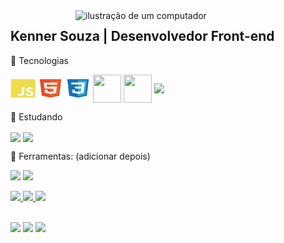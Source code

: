  <link rel="stylesheet" href="https://cdn.jsdelivr.net/gh/devicons/devicon@v2.15.1/devicon.min.css"> 
<img src="https://raw.githubusercontent.com/MicaelliMedeiros/micaellimedeiros/master/image/computer-illustration.png" alt="ilustração de um computador" min-width="400px" max-width="400px" width="400px" align="right">

<div>
  <h2>Kenner Souza | Desenvolvedor Front-end</h2>
</div>


<div> 
    
</div>

<div>
  
</div>
<p align="left">
  🦄 Tecnologias
  <div>
  <img align="center" alt="Rafa-Js" height="30" width="40" src="https://raw.githubusercontent.com/devicons/devicon/master/icons/javascript/javascript-plain.svg">
  <img align="center" alt="Rafa-HTML" height="30" width="40" src="https://raw.githubusercontent.com/devicons/devicon/master/icons/html5/html5-original.svg">
  <img align="center" alt="Rafa-CSS" height="30" width="40" src="https://raw.githubusercontent.com/devicons/devicon/master/icons/css3/css3-original.svg">
  <img align="center" src="https://cdn.jsdelivr.net/gh/devicons/devicon/icons/sass/sass-original.svg" height="45" width="45"  />
  <img align="center" src="https://cdn.jsdelivr.net/gh/devicons/devicon/icons/wordpress/wordpress-original.svg" height="45" width="45" />
  <img align="center" src="https://cdn.jsdelivr.net/gh/devicons/devicon/icons/php/php-original.svg"  heigth="45" width="45"/>
</div>
</p>

<p align="left">
  💼 Estudando
<div>
   <img src="https://cdn.jsdelivr.net/gh/devicons/devicon/icons/react/react-original-wordmark.svg" align="center" width="35" heigth="35" />
  <img src="https://cdn.jsdelivr.net/gh/devicons/devicon/icons/typescript/typescript-original.svg"  width="35" heigth="35" align="center" />
</div>
</p>

<p align="left">
  💼 Ferramentas: (adicionar depois) 

  <div>
      <img src="https://cdn.jsdelivr.net/gh/devicons/devicon/icons/linux/linux-original.svg" width="45" heigth="45"/>
      <img src="https://cdn.jsdelivr.net/gh/devicons/devicon/icons/docker/docker-plain-wordmark.svg" width="45" heigth="45" />
  </div>
</p>


<div>
  <a href="https://github.com/Kienner">
  <img height="180em" src="https://github-readme-stats.vercel.app/api?username=Kienner&show_icons=true&theme=tokyonight&include_all_commits=true&count_private=true"/>
  <img height="180em" src="https://github-readme-stats.vercel.app/api/top-langs/?username=Kienner&layout=compact&langs_count=7&theme=tokyonight"/>
  <img src="https://producaodejogos.com/wp-content/uploads/2018/05/animacao_megaman_-running.gif">
</div>



<div> <br>
  
  <a href="https://www.linkedin.com/in/kenner-souza/" target="_blank"><img src="https://img.shields.io/badge/-LinkedIn-%230077B5?style=for-the-badge&logo=linkedin&logoColor=white" target="_blank"></a> 
  <a href="https://www.instagram.com/kenner.png/" target="_blank"><img src="https://img.shields.io/badge/-Instagram-%23E4405F?style=for-the-badge&logo=instagram&logoColor=white" target="_blank"></a>
  <a href = "mailto:kennerdasilvas@hotmail.com"><img src="https://img.shields.io/badge/-Gmail-%23333?style=for-the-badge&logo=gmail&logoColor=white" target="_blank"></a>
  
 
  
 
</div>

